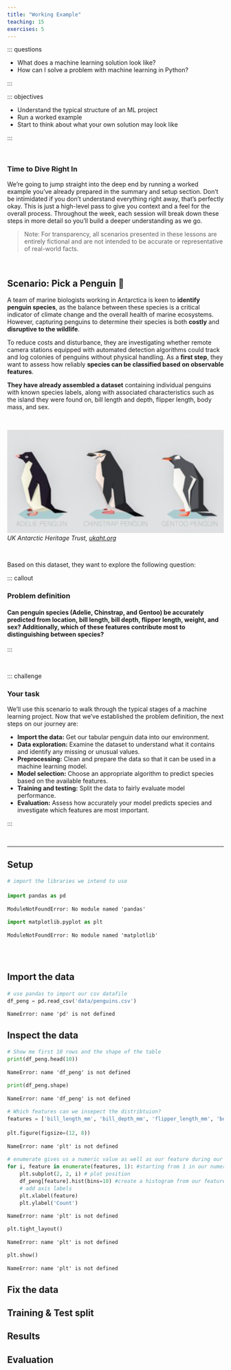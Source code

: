 ```yaml
---
title: "Working Example"
teaching: 15
exercises: 5
---
```






::: questions

- What does a machine learning solution look like? 
- How can I solve a problem with machine learning in Python? 

:::

::: objectives

- Understand the typical structure of an ML project
- Run a worked example
- Start to think about what your own solution may look like

:::

<br>

### Time to Dive Right In

We’re going to jump straight into the deep end by running a worked example you’ve already prepared in the summary and setup section. Don’t be intimidated if you don’t understand everything right away, that’s perfectly okay. This is just a high-level pass to give you context and a feel for the overall process. Throughout the week, each session will break down these steps in more detail so you’ll build a deeper understanding as we go.

> Note: For transparency, all scenarios presented in these lessons are entirely fictional and are not intended to be accurate or representative of real-world facts.

<br>

## Scenario: Pick a Penguin 🐧

A team of marine biologists working in Antarctica is keen to **identify penguin species**, as the balance between these species is a critical indicator of climate change and the overall health of marine ecosystems. However, capturing penguins to determine their species is both **costly** and **disruptive to the wildlife**.

To reduce costs and disturbance, they are investigating whether remote camera stations equipped with automated detection algorithms could track and log colonies of penguins without physical handling. As a **first step**, they want to assess how reliably **species can be classified based on observable features**.

**They have already assembled a dataset** containing individual penguins with known species labels, along with associated characteristics such as the island they were found on, bill length and depth, flipper length, body mass, and sex.

<br>

![Penguins](fig/penguins.png)  
*UK Antarctic Heritage Trust, [ukaht.org](https://www.ukaht.org/latest-news/2025/can-you-name-the-18-species-of-penguins/)*

<br>


Based on this dataset, they want to explore the following question:

::: callout
### Problem definition

#### Can **penguin species** (Adelie, Chinstrap, and Gentoo) be accurately **predicted** from **location, bill length, bill depth, flipper length, weight,** and **sex**? Additionally, which of these **features contribute most** to distinguishing between species?
:::

<br>

::: challenge
### Your task

We’ll use this scenario to walk through the typical stages of a machine learning project. Now that we’ve established the problem definition, the next steps on our journey are:
- **Import the data:** Get our tabular penguin data into our environment.
- **Data exploration:** Examine the dataset to understand what it contains and identify any missing or unusual values.
- **Preprocessing:** Clean and prepare the data so that it can be used in a machine learning model.
- **Model selection:** Choose an appropriate algorithm to predict species based on the available features.
- **Training and testing:** Split the data to fairly evaluate model performance.
- **Evaluation:** Assess how accurately your model predicts species and investigate which features are most important.

:::

<br>

---

## Setup


``` python
# import the libraries we intend to use

import pandas as pd
```

``` output
ModuleNotFoundError: No module named 'pandas'
```

``` python
import matplotlib.pyplot as plt
```

``` output
ModuleNotFoundError: No module named 'matplotlib'
```

<br>
<br>

## Import the data


``` python
# use pandas to import our csv datafile
df_peng = pd.read_csv('data/penguins.csv')
```

``` output
NameError: name 'pd' is not defined
```

## Inspect the data


``` python
# Show me first 10 rows and the shape of the table
print(df_peng.head(10))
```

``` output
NameError: name 'df_peng' is not defined
```

``` python
print(df_peng.shape)
```

``` output
NameError: name 'df_peng' is not defined
```


``` python
# Which features can we insepect the distribtuion?
features = ['bill_length_mm', 'bill_depth_mm', 'flipper_length_mm', 'body_mass_g']

plt.figure(figsize=(12, 8))
```

``` output
NameError: name 'plt' is not defined
```

``` python
# enumerate gives us a numeric value as well as our feature during our loop
for i, feature in enumerate(features, 1): #starting from 1 in our numeric loop
    plt.subplot(2, 2, i) # plot position
    df_peng[feature].hist(bins=10) #create a histogram from our feature with 10 bins 
    # add axis labels
    plt.xlabel(feature)
    plt.ylabel('Count')
```

``` output
NameError: name 'plt' is not defined
```

``` python
plt.tight_layout()
```

``` output
NameError: name 'plt' is not defined
```

``` python
plt.show()
```

``` output
NameError: name 'plt' is not defined
```

## Fix the data

## Training & Test split

## Results 

## Evaluation

